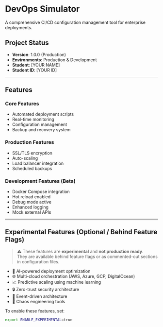 # DevOps Simulator

A comprehensive CI/CD configuration management tool for enterprise deployments.

## Project Status
- **Version**: 1.0.0 (Production)
- **Environments**: Production & Development
- **Student**: [YOUR NAME]
- **Student ID**: [YOUR ID]

---

## Features

### Core Features
- Automated deployment scripts
- Real-time monitoring
- Configuration management
- Backup and recovery system

### Production Features
- SSL/TLS encryption
- Auto-scaling
- Load balancer integration
- Scheduled backups

### Development Features (Beta)
- Docker Compose integration
- Hot reload enabled
- Debug mode active
- Enhanced logging
- Mock external APIs

---

## Experimental Features (Optional / Behind Feature Flags)

> ⚠️ These features are **experimental** and **not production ready**.  
> They are available behind feature flags or as commented-out sections in configuration files.

- 🤖 AI-powered deployment optimization  
- 🌐 Multi-cloud orchestration (AWS, Azure, GCP, DigitalOcean)  
- 📈 Predictive scaling using machine learning  
- 🔒 Zero-trust security architecture  
- 🌊 Event-driven architecture  
- 🎯 Chaos engineering tools  

To enable these features, set:
```bash
export ENABLE_EXPERIMENTAL=true